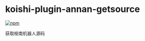 # koishi-plugin-annan-getsource

[![npm](https://img.shields.io/npm/v/koishi-plugin-annan-getsource?style=flat-square)](https://www.npmjs.com/package/koishi-plugin-annan-getsource)

获取桉南机器人源码

